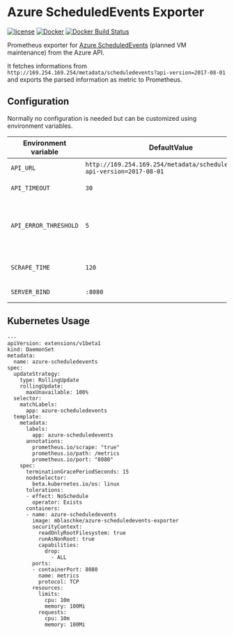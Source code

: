 Azure ScheduledEvents Exporter
==============================

[![license](https://img.shields.io/github/license/mblaschke/azure-scheduledevents-exporter.svg)](https://github.com/mblaschke/azure-scheduledevents-exporter/blob/master/LICENSE)
[![Docker](https://img.shields.io/badge/docker-mblaschke%2Fazure--scheduledevents--exporter-blue.svg?longCache=true&style=flat&logo=docker)](https://hub.docker.com/r/mblaschke/azure-scheduledevents-exporter/)
[![Docker Build Status](https://img.shields.io/docker/build/mblaschke/azure-scheduledevents-exporter.svg)](https://hub.docker.com/r/mblaschke/azure-scheduledevents-exporter/)

Prometheus exporter for [Azure ScheduledEvents](https://docs.microsoft.com/en-us/azure/virtual-machines/linux/scheduled-events) (planned VM maintenance) from the Azure API.

It fetches informations from `http://169.254.169.254/metadata/scheduledevents?api-version=2017-08-01`
and exports the parsed information as metric to Prometheus.

Configuration
-------------

Normally no configuration is needed but can be customized using environment variables.

| Environment variable   | DefaultValue                                                              | Description                                                       |
|------------------------|---------------------------------------------------------------------------|-------------------------------------------------------------------|
| `API_URL`              | `http://169.254.169.254/metadata/scheduledevents?api-version=2017-08-01`  | Azure API url                                                     |
| `API_TIMEOUT`          | `30`                                                                      | API call timeout                                                  |
| `API_ERROR_THRESHOLD`  | `5`                                                                       | API error threshold after which app will panic (`-1` for forever) |
| `SCRAPE_TIME`          | `120`                                                                     | Time between API calls                                            |
| `SERVER_BIND`          | `:8080`                                                                   | IP/Port binding                                                   |


Kubernetes Usage
----------------

```
---
apiVersion: extensions/v1beta1
kind: DaemonSet
metadata:
  name: azure-scheduledevents
spec:
  updateStrategy:
    type: RollingUpdate
    rollingUpdate:
      maxUnavailable: 100%
  selector:
    matchLabels:
      app: azure-scheduledevents
  template:
    metadata:
      labels:
        app: azure-scheduledevents
      annotations:
        prometheus.io/scrape: "true"
        prometheus.io/path: /metrics
        prometheus.io/port: "8080"
    spec:
      terminationGracePeriodSeconds: 15
      nodeSelector:
        beta.kubernetes.io/os: linux
      tolerations:
      - effect: NoSchedule
        operator: Exists
      containers:
      - name: azure-scheduledevents
        image: mblaschke/azure-scheduledevents-exporter
        securityContext:
          readOnlyRootFilesystem: true
          runAsNonRoot: true
          capabilities:
            drop:
              - ALL
        ports:
        - containerPort: 8080
          name: metrics
          protocol: TCP
        resources:
          limits:
            cpu: 10m
            memory: 100Mi
          requests:
            cpu: 10m
            memory: 100Mi
```
